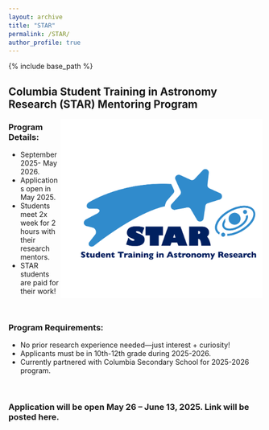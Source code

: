 ```yaml
---
layout: archive
title: "STAR"
permalink: /STAR/
author_profile: true
---
```


{% include base_path %}

## Columbia Student Training in Astronomy Research (STAR) Mentoring Program
<img align="right" src="../images/STAR_logo.png" width=400>

### Program Details:<br>
- September 2025- May 2026.<br>
- Applications open in May 2025.<br>
- Students meet 2x week for 2 hours with their research mentors.<br>
- STAR students are paid for their work!<br>
<br>

### Program Requirements:<br> 
- No prior research experience needed—just interest + curiosity!<br>
- Applicants must be in 10th-12th grade during 2025-2026.<br>
- Currently partnered with Columbia Secondary School for 2025-2026 program.<br>
<br>

### Application will be open May 26 – June 13, 2025. Link will be posted here.






